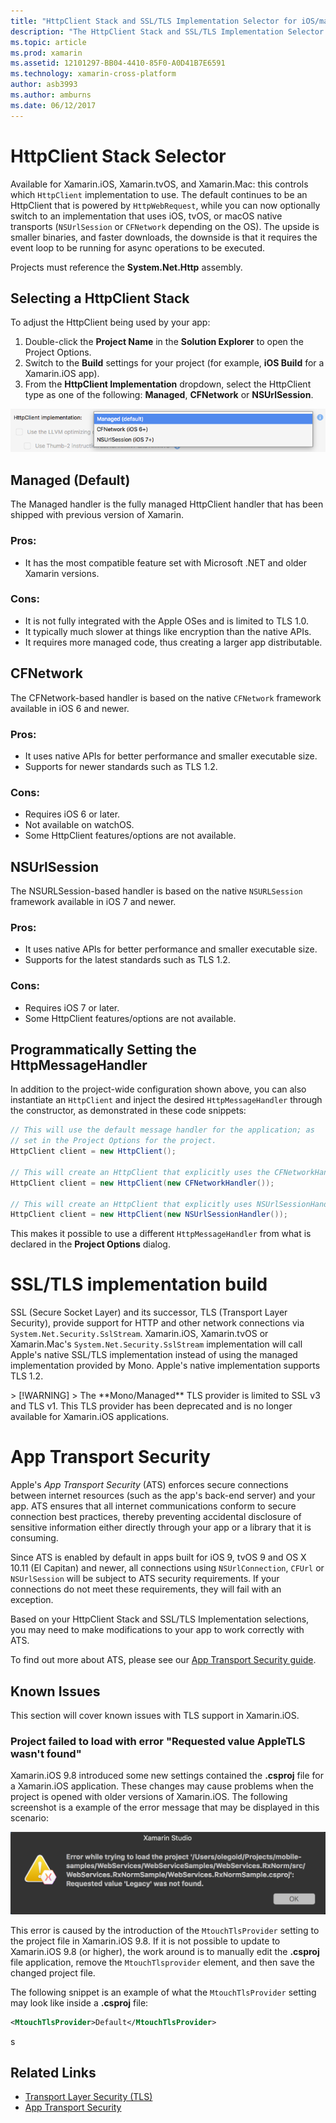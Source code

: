 ```yaml
---
title: "HttpClient Stack and SSL/TLS Implementation Selector for iOS/macOS"
description: "The HttpClient Stack and SSL/TLS Implementation Selector determines the HttpClient and SSL/TLS implementation that will be used by your Xamarin iOS, tvOS, or macOS app."
ms.topic: article
ms.prod: xamarin
ms.assetid: 12101297-BB04-4410-85F0-A0D41B7E6591
ms.technology: xamarin-cross-platform
author: asb3993
ms.author: amburns
ms.date: 06/12/2017
---
```



# HttpClient Stack Selector

Available for Xamarin.iOS, Xamarin.tvOS, and Xamarin.Mac: this controls which `HttpClient` implementation to use. The default continues to be an HttpClient that is powered by `HttpWebRequest`, while you can now optionally switch to an implementation that uses iOS, tvOS, or macOS native transports (`NSUrlSession` or `CFNetwork` depending on the OS). The upside is smaller binaries, and faster downloads, the downside is that it requires the event loop to be running for async operations to be executed.

Projects must reference the **System.Net.Http** assembly.

<a name="Selecting-a-HttpClient-Stack" />

## Selecting a HttpClient Stack

To adjust the HttpClient being used by your app:

1. Double-click the **Project Name** in the **Solution Explorer** to open the Project Options.
2. Switch to the **Build** settings for your project (for example, **iOS Build** for a Xamarin.iOS app).
3. From the **HttpClient Implementation** dropdown, select the HttpClient type as one of the following: **Managed**, **CFNetwork** or **NSUrlSession**.

[![Choose HttpClient implementation from Managed, CFNetwork, or NSUrlSession](http-stack-images/http-xs-sml.png)](http-stack-images/http-xs.png#lightbox)

<a name="Managed" />

## Managed (Default)

The Managed handler is the fully managed HttpClient handler that has been shipped with previous version of Xamarin.

### Pros:

 - It has the most compatible feature set with Microsoft .NET and older Xamarin versions.

### Cons:

 - It is not fully integrated with the Apple OSes and is limited to TLS 1.0.
 - It typically much slower at things like encryption than the native APIs.
 - It requires more managed code, thus creating a larger app distributable.

<a name="CFNetwork" />

## CFNetwork

The CFNetwork-based handler is based on the native `CFNetwork` framework available in iOS 6 and newer.

### Pros:

 - It uses native APIs for better performance and smaller executable size.
 - Supports for newer standards such as TLS 1.2.

### Cons:

 - Requires iOS 6 or later.
 - Not available on watchOS.
 - Some HttpClient features/options are not available.

<a name="NSUrlSession" />

## NSUrlSession

The NSURLSession-based handler is based on the native `NSURLSession` framework available in iOS 7 and newer.

### Pros:

 - It uses native APIs for better performance and smaller executable size.
 - Supports for the latest standards such as TLS 1.2.

### Cons:

 - Requires iOS 7 or later.
 - Some HttpClient features/options are not available.


## Programmatically Setting the HttpMessageHandler

In addition to the project-wide configuration shown above, you can also instantiate an `HttpClient` and inject the desired `HttpMessageHandler` through the constructor, as demonstrated in these code snippets:

```csharp
// This will use the default message handler for the application; as
// set in the Project Options for the project.
HttpClient client = new HttpClient();

// This will create an HttpClient that explicitly uses the CFNetworkHandler
HttpClient client = new HttpClient(new CFNetworkHandler());

// This will create an HttpClient that explicitly uses NSUrlSessionHandler
HttpClient client = new HttpClient(new NSUrlSessionHandler());
```

This makes it possible to use a different `HttpMessageHandler` from what is declared in the **Project Options** dialog.

<a name="New-SSL-TLS-implementation-build-option" />
<a name="Selecting-a-SSL-TLS-implementation" />
<a name="Apple-TLS" />

# SSL/TLS implementation build

SSL (Secure Socket Layer) and its successor, TLS (Transport Layer Security), provide support for HTTP and other network connections via `System.Net.Security.SslStream`. Xamarin.iOS, Xamarin.tvOS or Xamarin.Mac's `System.Net.Security.SslStream` implementation will call Apple's native SSL/TLS implementation instead of using the managed implementation provided by Mono. Apple's native implementation supports TLS 1.2.

<a name="Mono" />
> [!WARNING]
> The **Mono/Managed** TLS provider is limited to SSL v3 and TLS v1. This TLS provider has been deprecated and is no longer available for Xamarin.iOS applications. 

<a name="App-Transport-Security" />

# App Transport Security

Apple's _App Transport Security_ (ATS) enforces secure connections between internet resources (such as the app's back-end server) and your app. ATS ensures that all internet communications conform to secure connection best practices, thereby preventing accidental disclosure of sensitive information either directly through your app or a library that it is consuming.

Since ATS is enabled by default in apps built for iOS 9, tvOS 9 and OS X 10.11 (El Capitan) and newer, all connections using `NSUrlConnection`, `CFUrl` or `NSUrlSession` will be subject to ATS security requirements. If your connections do not meet these requirements, they will fail with an exception.

Based on your HttpClient Stack and SSL/TLS Implementation selections, you may need to make modifications to your app to work correctly with ATS.

To find out more about ATS, please see our [App Transport Security guide](~/ios/app-fundamentals/ats.md).

## Known Issues

This section will cover known issues with TLS support in Xamarin.iOS.

### Project failed to load with error "Requested value AppleTLS wasn't found"

Xamarin.iOS 9.8 introduced some new settings contained the **.csproj** file for a Xamarin.iOS application. These changes  may cause problems when the project is opened with older versions of Xamarin.iOS. The following screenshot is a example of the error message that may be displayed in this scenario:

![Screenshot of error while trying to load project, requested value legacy not found](http-stack-images/tlserror-xs.png)

This error is caused by the introduction of the `MtouchTlsProvider` setting to the project file in Xamarin.iOS 9.8. If it is not possible to update to Xamarin.iOS 9.8 (or higher), the work around is to manually edit the **.csproj** file  application, remove the `MtouchTlsprovider` element, and then save the  changed project file.

The following snippet is an example of what the `MtouchTlsProvider` setting may look like inside a **.csproj** file:

```xml
<MtouchTlsProvider>Default</MtouchTlsProvider>
```
s


## Related Links

- [Transport Layer Security (TLS)](~/cross-platform/app-fundamentals/transport-layer-security.md)
- [App Transport Security](~/ios/app-fundamentals/ats.md)
